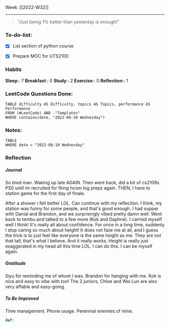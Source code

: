 Week: [[2022-W32]]
- - -

> "Just being 1% better than yesterday is enough!"

### To-do-list:
- [x] List section of python course
- [x] Prepare MOC for UTS2100


### Habits
**Sleep**:: 7 
**Breakfast**:: 0
**Study**:: 2
**Exercise**:: 0
**Reflection**:: 1

### LeetCode Questions Done:
```dataview
TABLE difficulty AS Difficulty, topics AS Topics, performance AS Performance
FROM (#LeetCode) AND -"Templates"
WHERE contains(date, "2022-08-10 Wednesday") 
```

### Notes:
```dataview
TABLE
WHERE date = "2022-08-10 Wednesday"
```

### Reflection
##### Journal
So tired man. Waking up late AGAIN. Then went back, did a bit of cs2109s PS0 until im recruited for fking hcom log preps again. THEN, I have to station game for the first day of finale. 

After a shower i felt better LOL. Can continue with my reflection. I think, my station was funny for some people, and that's good enough. I had supper with Danial and Brandon, and we surprisingly vibed pretty damn well. Went back to tembu and talked to a few more (Kok and Daphne). I carried myself well I think! It's really all about confidence. For once in a long time, suddenly I stop caring so much about height! It does not faze me at all, and I guess the trick is to just feel like everyone is the same height as me. They are not that tall, that's what I believe. And it really works. Height is really just exaggerated in my head all this time LOL. I can do this. I can be myself again.

##### Gratitude
Siyu for reminding me of whom I was. Brandon for hanging with me. Kok is nice and easy to vibe with too! The 2 juniors, Chloe and Wei Lun are also very affable and easy-going. 

##### To Be Improved
Time management. Phone usage. Perennial enemies of mine.


```python
def: 
	
```